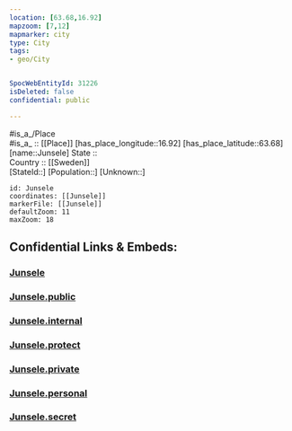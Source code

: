 ```yaml
---
location: [63.68,16.92] 
mapzoom: [7,12] 
mapmarker: city 
type: City
tags:
- geo/City


SpocWebEntityId: 31226
isDeleted: false
confidential: public

---
```

#is_a_/Place  
#is_a_ :: [[Place]] 
[has_place_longitude::16.92] 
[has_place_latitude::63.68] 
[name::Junsele] 
State ::  
Country :: [[Sweden]]  
[StateId::] 
[Population::] 
[Unknown::] 


```leaflet
id: Junsele
coordinates: [[Junsele]] 
markerFile: [[Junsele]] 
defaultZoom: 11 
maxZoom: 18
```


## Confidential Links & Embeds: 

### [Junsele](/_Standards/Earth/Continent/Europe/Europe~North/Sweden/Provinces~Sweden/Västernorrland/City/Junsele.md) 

### [Junsele.public](/_public/Earth/Continent/Europe/Europe~North/Sweden/Provinces~Sweden/Västernorrland/City/Junsele.public.md) 

### [Junsele.internal](/_internal/Earth/Continent/Europe/Europe~North/Sweden/Provinces~Sweden/Västernorrland/City/Junsele.internal.md) 

### [Junsele.protect](/_protect/Earth/Continent/Europe/Europe~North/Sweden/Provinces~Sweden/Västernorrland/City/Junsele.protect.md) 

### [Junsele.private](/_private/Earth/Continent/Europe/Europe~North/Sweden/Provinces~Sweden/Västernorrland/City/Junsele.private.md) 

### [Junsele.personal](/_personal/Earth/Continent/Europe/Europe~North/Sweden/Provinces~Sweden/Västernorrland/City/Junsele.personal.md) 

### [Junsele.secret](/_secret/Earth/Continent/Europe/Europe~North/Sweden/Provinces~Sweden/Västernorrland/City/Junsele.secret.md)

